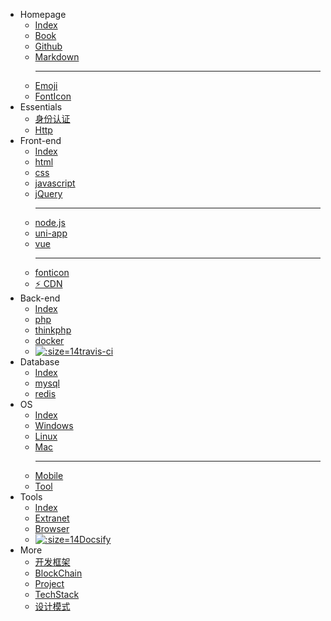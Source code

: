 - Homepage
  - [<i class="ri-rocket-line"></i> Index](/home/)
  - [<i class="fa fa-book"></i> Book](/home/book.md)
  - [<i class="fa fa-github fa-lg"></i> Github](/tools/github.md)
  - [<i class="icon octicon-file markdown-icon"></i> Markdown](/tools/markdown.md)<hr>
  - [<i class="bi bi-emoji-wink"></i> Emoji](/home/emoji.md)
  - [<i class="fa fa-fonticons"></i> FontIcon](/front-end/iconfont.md)
- Essentials
  - [身份认证](/essential/identity.md)
  - [Http](/essential/http.md)
- Front-end
  - [<i class="ri-rocket-line"></i> Index](/front-end/)
  - [<i class="fa fa-html5 medium-orange"></i> html](/front-end/html/)
  - [<i class="fa fa-css3 medium-blue"></i> css](/front-end/css/)
  - [<i class="icon octicon-file js-icon medium-yellow"></i> javascript](/front-end/javascript/)
  - [<i class="icon octicon-file jquery-icon medium-blue"></i> jQuery](/front-end/jquery.md)<hr>
  - [<i class="icon octicon-file node-icon"></i> node.js](/front-end/node.js/)
  - [<i class="iconfont icon-uniapp dark-green"></i> uni-app](/front-end/uniapp/)
  - [<i class="icon octicon-file vue-icon light-green"></i> vue](/front-end/vue/)<hr>
  - [<i class="fa fa-fonticons"></i> fonticon](/front-end/iconfont.md)
  - [⚡ CDN](/front-end/?id=CDN-⚡)
- Back-end
  - [<i class="ri-rocket-line"></i> Index](/back-end/)
  - [<span class="icon octicon-file php-icon dark-blue "></span> php](/back-end/php/)
  - [<i class="fa fa-fire medium-green"></i> thinkphp](/back-end/thinkphp/)
  - [<span class="icon octicon-file docker-icon dark-blue"></span> docker](/back-end/docker.md "Docker")
  - [![](https://cdn.travis-ci.org/images/favicon-076a22660830dc325cc8ed70e7146a59.png ':size=14')travis-ci](/back-end/travis-ci.md "Travis Ci")
- Database
  - [<i class="ri-rocket-line"></i> Index](/database/)
  - [<i class="icon octicon-file mysql-icon dark-blue"></i> mysql](/database/mysql/)
  - [<i class="icon octicon-file redis-icon medium-red"></i> redis](/database/redis/)
- OS
  - [<i class="ri-rocket-line"></i> Index](/os/)
  - [<i class="fa fa-windows"></i> Windows](/os/windows/)
  - [<i class="fa fa-linux"></i> Linux](/os/linux/)
  - [<i class="fa fa-apple"></i> Mac](/os/mac/)<hr />
  - [<i class="fa fa-mobile"></i> Mobile](/os/mobile/)
  - [<i class="fa fa-wrench"></i> Tool](/tools/)
- Tools
  - [<i class="ri-rocket-line"></i> Index](/tools/)
  - [<i class="ri-magic-line dark-yellow"></i> Extranet](/tools/vpn.md)
  - [<i class="ri-earth-line medium-green"></i> Browser](/tools/browser.md "浏览器")
  - [![](http://docsify.js.org/_media/favicon.ico ':size=14')Docsify](/tools/docsify.md)
- More
  - [<i class="ri-fire-line light-red"></i> 开发框架](/开发框架/)
  - [<i class="ri-fire-line light-red"></i> BlockChain](/blockchain/)
  - [<i class="ri-fire-line light-red"></i> Project](/project/)
  - [TechStack](/tech-stack/ "技术栈")
  - [设计模式](/设计模式/)

<!--

- [<i class="fa fa-laptop"></i> Homepage](/home/)
- <i class="fa fa-folder-open-o"></i> [Front-end](/front-end/)
  - [<i class="fa fa-html5 medium-orange"></i> html](/front-end/html/)
  - [<i class="fa fa-css3 medium-blue"></i> css](/front-end/css/)
  - [<i class="icon octicon-file js-icon medium-yellow"></i> javascript](/front-end/javascript/)
  - [<i class="icon octicon-file node-icon"></i> node.js](/front-end/node.js/)
  - [<i class="iconfont icon-uniapp dark-green"></i> uni-app](/front-end/uniapp/)
  - [<i class="icon octicon-file vue-icon light-green"></i> vue](/front-end/vue/)
- <i class="fa fa-folder-open-o"></i> Back-end
  - [<span class="icon octicon-file php-icon dark-blue "></span> php](/back-end/php/)
  - [thinkphp](/back-end/thinkphp/)
  - [<span class="icon octicon-file docker-icon dark-blue "></span> docker](/back-end/docker.md "Docker")
- <i class="fa fa-folder-open-o"></i> Database
  - [<i class="iconfont icon-mysql"></i> mysql](/database/mysql/)
  - [<i class="iconfont icon-redis"></i> redis](/database/redis/)
- <i class="fa fa-folder-open-o"></i> [OS](/os/)
  - [<i class="fa fa-windows"></i> Windows](/os/windows/)
  - [<i class="fa fa-linux"></i> Linux](/os/linux/)
  - [<i class="fa fa-apple"></i> Mac](/os/mac/)
- [<i class="fa fa-cube"></i> Tools](/tools/)
- <i class="fa fa-ellipsis-h"></i>
  - [开发框架](/开发框架/)
  - [区块链](/区块链/)
  - [设计模式](/设计模式/)

-->
